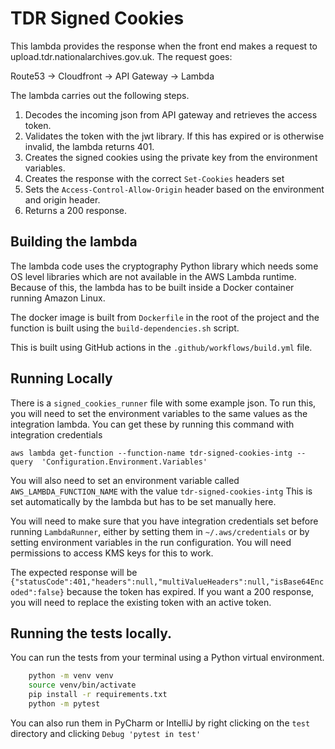 # TDR Signed Cookies

This lambda provides the response when the front end makes a request to upload.tdr.nationalarchives.gov.uk. The request goes:

Route53 -> Cloudfront -> API Gateway -> Lambda

The lambda carries out the following steps.

1. Decodes the incoming json from API gateway and retrieves the access token.
2. Validates the token with the jwt library. If this has expired or is otherwise invalid, the lambda returns 401.
3. Creates the signed cookies using the private key from the environment variables.
4. Creates the response with the correct `Set-Cookies` headers set
5. Sets the `Access-Control-Allow-Origin` header based on the environment and origin header.
6. Returns a 200 response.

## Building the lambda
The lambda code uses the cryptography Python library which needs some OS level libraries which are not available in the AWS Lambda runtime.
Because of this, the lambda has to be built inside a Docker container running Amazon Linux. 

The docker image is built from `Dockerfile` in the root of the project and the function is built using the `build-dependencies.sh` script.

This is built using GitHub actions in the `.github/workflows/build.yml` file.

## Running Locally
There is a `signed_cookies_runner` file with some example json. To run this, you will need to set the environment variables to the same values as the integration lambda. You can get these by running this command with integration credentials

`aws lambda get-function --function-name tdr-signed-cookies-intg --query  'Configuration.Environment.Variables'`  

You will also need to set an environment variable called `AWS_LAMBDA_FUNCTION_NAME` with the value `tdr-signed-cookies-intg` This is set automatically by the lambda but has to be set manually here.

You will need to make sure that you have integration credentials set before running `LambdaRunner`, either by setting them in `~/.aws/credentials` or by setting environment variables in the run configuration. You will need permissions to access KMS keys for this to work.

The expected response will be `{"statusCode":401,"headers":null,"multiValueHeaders":null,"isBase64Encoded":false}` because the token has expired. If you want a 200 response, you will need to replace the existing token with an active token.

## Running the tests locally.
You can run the tests from your terminal using a Python virtual environment.
```bash
    python -m venv venv
    source venv/bin/activate
    pip install -r requirements.txt
    python -m pytest
```

You can also run them in PyCharm or IntelliJ by right clicking on the `test` directory and clicking `Debug 'pytest in test'`
